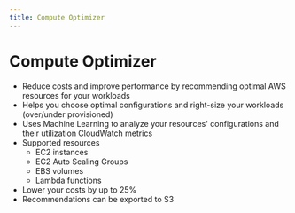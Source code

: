```yaml
---
title: Compute Optimizer
---
```

# Compute Optimizer
- Reduce costs and improve pertormance by recommending optimal AWS resources for your workloads
- Helps you choose optimal configurations and right-size your workloads (over/under provisioned)
- Uses Machine Learning to analyze your resources' configurations and their utilization CloudWatch metrics
- Supported resources
    - EC2 instances
    - EC2 Auto Scaling Groups
    - EBS volumes
    - Lambda functions
- Lower your costs by up to 25%
- Recommendations can be exported to S3
